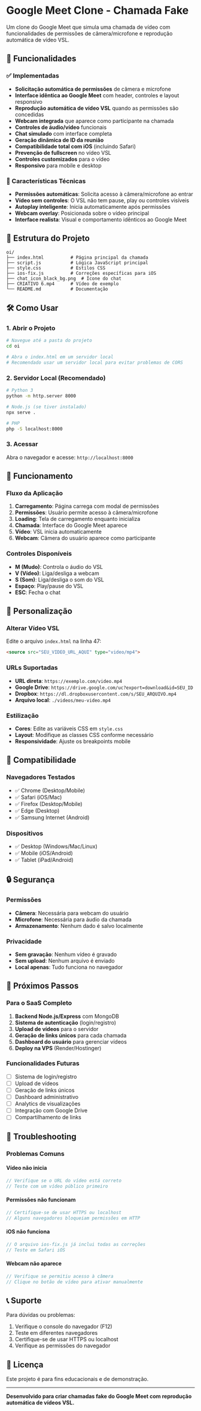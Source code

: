 # Google Meet Clone - Chamada Fake

Um clone do Google Meet que simula uma chamada de vídeo com funcionalidades de permissões de câmera/microfone e reprodução automática de vídeo VSL.

## 🚀 Funcionalidades

### ✅ Implementadas
- **Solicitação automática de permissões** de câmera e microfone
- **Interface idêntica ao Google Meet** com header, controles e layout responsivo
- **Reprodução automática de vídeo VSL** quando as permissões são concedidas
- **Webcam integrada** que aparece como participante na chamada
- **Controles de áudio/vídeo** funcionais
- **Chat simulado** com interface completa
- **Geração dinâmica de ID da reunião**
- **Compatibilidade total com iOS** (incluindo Safari)
- **Prevenção de fullscreen** no vídeo VSL
- **Controles customizados** para o vídeo
- **Responsivo** para mobile e desktop

### 🎯 Características Técnicas
- **Permissões automáticas**: Solicita acesso à câmera/microfone ao entrar
- **Vídeo sem controles**: O VSL não tem pause, play ou controles visíveis
- **Autoplay inteligente**: Inicia automaticamente após permissões
- **Webcam overlay**: Posicionada sobre o vídeo principal
- **Interface realista**: Visual e comportamento idênticos ao Google Meet

## 📁 Estrutura do Projeto

```
oi/
├── index.html          # Página principal da chamada
├── script.js           # Lógica JavaScript principal
├── style.css           # Estilos CSS
├── ios-fix.js          # Correções específicas para iOS
├── chat_icon_black_bg.png  # Ícone do chat
├── CRIATIVO 6.mp4      # Vídeo de exemplo
└── README.md           # Documentação
```

## 🛠️ Como Usar

### 1. Abrir o Projeto
```bash
# Navegue até a pasta do projeto
cd oi

# Abra o index.html em um servidor local
# Recomendado usar um servidor local para evitar problemas de CORS
```

### 2. Servidor Local (Recomendado)
```bash
# Python 3
python -m http.server 8000

# Node.js (se tiver instalado)
npx serve .

# PHP
php -S localhost:8000
```

### 3. Acessar
Abra o navegador e acesse: `http://localhost:8000`

## 🔧 Funcionamento

### Fluxo da Aplicação
1. **Carregamento**: Página carrega com modal de permissões
2. **Permissões**: Usuário permite acesso à câmera/microfone
3. **Loading**: Tela de carregamento enquanto inicializa
4. **Chamada**: Interface do Google Meet aparece
5. **Vídeo**: VSL inicia automaticamente
6. **Webcam**: Câmera do usuário aparece como participante

### Controles Disponíveis
- **M (Mudo)**: Controla o áudio do VSL
- **V (Vídeo)**: Liga/desliga a webcam
- **S (Som)**: Liga/desliga o som do VSL
- **Espaço**: Play/pause do VSL
- **ESC**: Fecha o chat

## 🎨 Personalização

### Alterar Vídeo VSL
Edite o arquivo `index.html` na linha 47:
```html
<source src="SEU_VIDEO_URL_AQUI" type="video/mp4">
```

### URLs Suportadas
- **URL direta**: `https://exemplo.com/video.mp4`
- **Google Drive**: `https://drive.google.com/uc?export=download&id=SEU_ID`
- **Dropbox**: `https://dl.dropboxusercontent.com/s/SEU_ARQUIVO.mp4`
- **Arquivo local**: `./videos/meu-video.mp4`

### Estilização
- **Cores**: Edite as variáveis CSS em `style.css`
- **Layout**: Modifique as classes CSS conforme necessário
- **Responsividade**: Ajuste os breakpoints mobile

## 📱 Compatibilidade

### Navegadores Testados
- ✅ Chrome (Desktop/Mobile)
- ✅ Safari (iOS/Mac)
- ✅ Firefox (Desktop/Mobile)
- ✅ Edge (Desktop)
- ✅ Samsung Internet (Android)

### Dispositivos
- ✅ Desktop (Windows/Mac/Linux)
- ✅ Mobile (iOS/Android)
- ✅ Tablet (iPad/Android)

## 🔒 Segurança

### Permissões
- **Câmera**: Necessária para webcam do usuário
- **Microfone**: Necessária para áudio da chamada
- **Armazenamento**: Nenhum dado é salvo localmente

### Privacidade
- **Sem gravação**: Nenhum vídeo é gravado
- **Sem upload**: Nenhum arquivo é enviado
- **Local apenas**: Tudo funciona no navegador

## 🚀 Próximos Passos

### Para o SaaS Completo
1. **Backend Node.js/Express** com MongoDB
2. **Sistema de autenticação** (login/registro)
3. **Upload de vídeos** para o servidor
4. **Geração de links únicos** para cada chamada
5. **Dashboard do usuário** para gerenciar vídeos
6. **Deploy na VPS** (Render/Hostinger)

### Funcionalidades Futuras
- [ ] Sistema de login/registro
- [ ] Upload de vídeos
- [ ] Geração de links únicos
- [ ] Dashboard administrativo
- [ ] Analytics de visualizações
- [ ] Integração com Google Drive
- [ ] Compartilhamento de links

## 🐛 Troubleshooting

### Problemas Comuns

#### Vídeo não inicia
```javascript
// Verifique se o URL do vídeo está correto
// Teste com um vídeo público primeiro
```

#### Permissões não funcionam
```javascript
// Certifique-se de usar HTTPS ou localhost
// Alguns navegadores bloqueiam permissões em HTTP
```

#### iOS não funciona
```javascript
// O arquivo ios-fix.js já inclui todas as correções
// Teste em Safari iOS
```

#### Webcam não aparece
```javascript
// Verifique se permitiu acesso à câmera
// Clique no botão de vídeo para ativar manualmente
```

## 📞 Suporte

Para dúvidas ou problemas:
1. Verifique o console do navegador (F12)
2. Teste em diferentes navegadores
3. Certifique-se de usar HTTPS ou localhost
4. Verifique as permissões do navegador

## 📄 Licença

Este projeto é para fins educacionais e de demonstração.

---

**Desenvolvido para criar chamadas fake do Google Meet com reprodução automática de vídeos VSL.** 